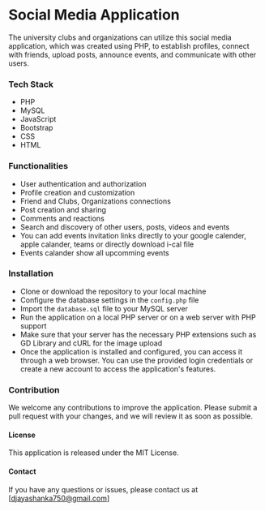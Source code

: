
# Social Media Application

The university clubs and organizations can utilize this social media application, which was created using PHP, to establish profiles, connect with friends, upload posts, announce events, and communicate with other users.



### Tech Stack

- PHP
- MySQL
- JavaScript
- Bootstrap
- CSS
- HTML

### Functionalities
- User authentication and authorization
- Profile creation and customization
- Friend and Clubs, Organizations connections
- Post creation and sharing
- Comments and reactions
- Search and discovery of other users, posts, videos and events
- You can add events invitation links directly to your google calender, apple calander, teams or directly download i-cal file
- Events calander show all upcomming events

### Installation
- Clone or download the repository to your local machine
- Configure the database settings in the `config.php` file
- Import the `database.sql` file to your MySQL server
- Run the application on a local PHP server or on a web server with PHP support
- Make sure that your server has the necessary PHP extensions such as GD Library and cURL for the image upload
- Once the application is installed and configured, you can access it through a web browser. You can use the provided login credentials or create a new account to access the application's features.

### Contribution
We welcome any contributions to improve the application. Please submit a pull request with your changes, and we will review it as soon as possible.

#### License
This application is released under the MIT License.

#### Contact
If you have any questions or issues, please contact us at [djayashanka750@gmail.com]
